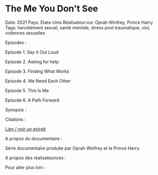 # The Me You Don't See

Date: 2021
Pays: Etats-Unis
Réalisateur.ice: Oprah Winfrey, Prince Harry
Tags: harcèlement sexuel, santé mentale, stress post traumatique, viol, violences sexuelles

Episodes : 

Episode 1. Say It Out Loud 

Episode 2. Asking for help 

Episode 3. Finding What Works

Episode 4. We Need Each Other

Episode 5. This Is Me

Episode 6. A Path Forward 

Synopsis : 

Citations : 

[Lien / voir un extrait](https://youtu.be/dWevopoBmAE) 

A propos du documentaire : 

Série documentaire produite par Oprah Winfrey et le Prince Harry. 

A propos des réalisateurices : 

Pour aller plus loin :